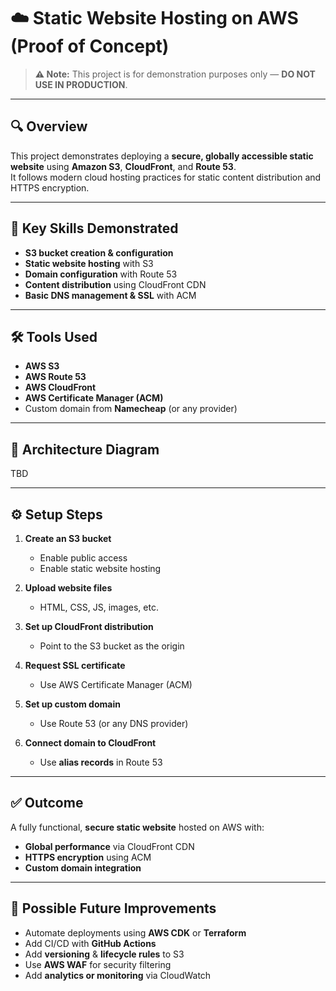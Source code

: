 # ☁️ Static Website Hosting on AWS (Proof of Concept)
> **⚠️ Note:** This project is for demonstration purposes only — **DO NOT USE IN PRODUCTION**.

---

## 🔍 Overview
This project demonstrates deploying a **secure, globally accessible static website** using **Amazon S3**, **CloudFront**, and **Route 53**.  
It follows modern cloud hosting practices for static content distribution and HTTPS encryption.

---

## 🧠 Key Skills Demonstrated
- **S3 bucket creation & configuration**
- **Static website hosting** with S3
- **Domain configuration** with Route 53
- **Content distribution** using CloudFront CDN
- **Basic DNS management & SSL** with ACM

---

## 🛠️ Tools Used
- **AWS S3**
- **AWS Route 53**
- **AWS CloudFront**
- **AWS Certificate Manager (ACM)**
- Custom domain from **Namecheap** (or any provider)

---

## 🧱 Architecture Diagram
TBD

---

## ⚙️ Setup Steps
1. **Create an S3 bucket**  
   - Enable public access  
   - Enable static website hosting  

2. **Upload website files**  
   - HTML, CSS, JS, images, etc.

3. **Set up CloudFront distribution**  
   - Point to the S3 bucket as the origin

4. **Request SSL certificate**  
   - Use AWS Certificate Manager (ACM)

5. **Set up custom domain**  
   - Use Route 53 (or any DNS provider)

6. **Connect domain to CloudFront**  
   - Use **alias records** in Route 53

---

## ✅ Outcome
A fully functional, **secure static website** hosted on AWS with:
- **Global performance** via CloudFront CDN
- **HTTPS encryption** using ACM
- **Custom domain integration**

---

## 🔧 Possible Future Improvements
- Automate deployments using **AWS CDK** or **Terraform**
- Add CI/CD with **GitHub Actions**
- Add **versioning** & **lifecycle rules** to S3
- Use **AWS WAF** for security filtering
- Add **analytics or monitoring** via CloudWatch

